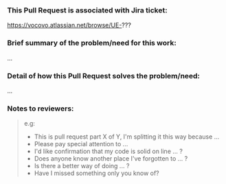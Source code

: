 ### This Pull Request is associated with Jira ticket:

https://vocovo.atlassian.net/browse/UE-???

### Brief summary of the problem/need for this work:

...

### Detail of how this Pull Request solves the problem/need:

...

### Notes to reviewers:

> e.g:
>
> - This is pull request part X of Y, I'm splitting it this way because ...
> - Please pay special attention to ...
> - I'd like confirmation that my code is solid on line ... ?
> - Does anyone know another place I've forgotten to ... ?
> - Is there a better way of doing ... ?
> - Have I missed something only you know of?
